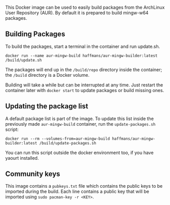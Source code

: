 This Docker image can be used to easily build packages from the ArchLinux User Repository (AUR). By
default it is prepared to build mingw-w64 packages.

## Building Packages

To build the packages, start a terminal in the container and run update.sh.

    docker run --name aur-mingw-build haffmans/aur-mingw-builder:latest /build/update.sh

The packages will end up in the `/build/repo` directory inside the container; the `/build` directory
is a Docker volume.

Building will take a while but can be interrupted at any time. Just restart the container later
with `docker start` to update packages or build missing ones.

## Updating the package list

A default package list is part of the image. To update this list inside the previously made
`aur-mingw-build` container, run the `update-packages.sh` script:

    docker run --rm --volumes-from=aur-mingw-build haffmans/aur-mingw-builder:latest /build/update-packages.sh

You can run this script outside the docker environment too, if you have yaourt installed.

## Community keys

This image contains a `pubkeys.txt` file which contains the public keys to be imported during the
build. Each line contains a public key that will be imported using `sudo pacman-key -r <KEY>`.
